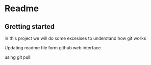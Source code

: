 # Readme

## Gretting started

In this project we will do some excesises to understand how git works

Updating readme file form github web interface

using git pull
